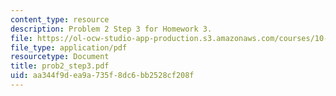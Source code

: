```yaml
---
content_type: resource
description: Problem 2 Step 3 for Homework 3.
file: https://ol-ocw-studio-app-production.s3.amazonaws.com/courses/10-675j-computational-quantum-mechanics-of-molecular-and-extended-systems-fall-2004/aa344f9dea9a735f8dc6bb2528cf208f_prob2_step3.pdf
file_type: application/pdf
resourcetype: Document
title: prob2_step3.pdf
uid: aa344f9d-ea9a-735f-8dc6-bb2528cf208f
---
```

